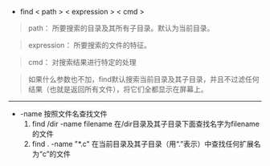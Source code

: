 + find < path > < expression > < cmd >
> path： 所要搜索的目录及其所有子目录。默认为当前目录。

> expression： 所要搜索的文件的特征。

> cmd： 对搜索结果进行特定的处理

> 如果什么参数也不加，find默认搜索当前目录及其子目录，并且不过滤任何结果（也就是返回所有文件），将它们全都显示在屏幕上。
-----------------------
+ -name 按照文件名查找文件
   1. find /dir -name filename  在/dir目录及其子目录下面查找名字为filename的文件
   2. find . -name "*.c" 在当前目录及其子目录（用“.”表示）中查找任何扩展名为“c”的文件
